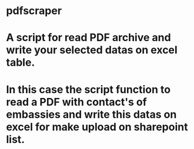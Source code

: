 # pdfscraper
# A script for read PDF archive and write your selected datas on excel table.
# In this case the script function to read a PDF with contact's of embassies and write this datas on excel for make upload on sharepoint list.

